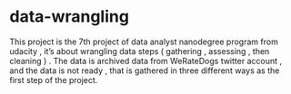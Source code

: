 # data-wrangling
This project is the 7th project of data analyst nanodegree program from udacity , it’s about wrangling data steps ( gathering , assessing , then cleaning ) . The data is archived data from WeRateDogs twitter account , and the data is not ready , that is gathered in three different ways as the first step of the project.
